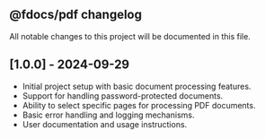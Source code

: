 ## @fdocs/pdf changelog

All notable changes to this project will be documented in this file.

## [1.0.0] - 2024-09-29
- Initial project setup with basic document processing features.
- Support for handling password-protected documents.
- Ability to select specific pages for processing PDF documents.
- Basic error handling and logging mechanisms.
- User documentation and usage instructions.

